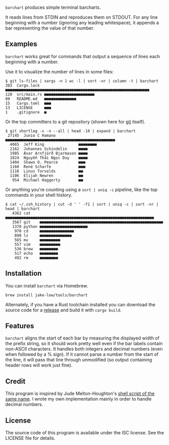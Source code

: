 `barchart` produces simple terminal barcharts.

It reads lines from STDIN and reproduces them on STDOUT. For any line beginning with a number (ignoring any leading whitespace), it appends a bar representing the value of that number.

## Examples

`barchart` works great for commands that output a sequence of lines each beginning with a number.

Use it to visualize the number of lines in some files:

```
$ git ls-files | xargs -n 1 wc -l | sort -nr | column -t | barchart
383  Cargo.lock  ■■■■■■■■■■■■■■■■■■■■■■■■■■■■■■■■■■■■■■■■■■■■■■■■■■■■■■■■■■■■■■■
128  src/main.rs ■■■■■■■■■■■■■■■■■■■■■■
80   README.md   ■■■■■■■■■■■■■■
15   Cargo.toml  ■■■
13   LICENSE     ■■■
1    .gitignore  ■
```

Or the top committers to a git repository (shown here for [git](https://git-scm.com/) itself).

```
$ git shortlog -s -n --all | head -10 | expand | barchart
 27145  Junio C Hamano          ■■■■■■■■■■■■■■■■■■■■■■■■■■■■■■■■■■■■■■■■■■■■■■■■
  4065  Jeff King               ■■■■■■■■
  2162  Johannes Schindelin     ■■■■
  1985  Ævar Arnfjörð Bjarmason ■■■■
  1824  Nguyễn Thái Ngọc Duy    ■■■■
  1404  Shawn O. Pearce         ■■■
  1160  René Scharfe            ■■■
  1118  Linus Torvalds          ■■
  1106  Elijah Newren           ■■
   954  Michael Haggerty        ■■
```

Or anything you're counting using a `sort | uniq -c` pipeline, like the top commands in your shell history.

```
$ cat ~/.zsh_history | cut -d ' ' -f1 | sort | uniq -c | sort -nr | head | barchart
   4362 cat    ■■■■■■■■■■■■■■■■■■■■■■■■■■■■■■■■■■■■■■■■■■■■■■■■■■■■■■■■■■■■■■■■■
   3567 git    ■■■■■■■■■■■■■■■■■■■■■■■■■■■■■■■■■■■■■■■■■■■■■■■■■■■■■■
   1370 python ■■■■■■■■■■■■■■■■■■■■■
    970 cd     ■■■■■■■■■■■■■■■
    898 ls     ■■■■■■■■■■■■■■
    565 mv     ■■■■■■■■■
    557 vim    ■■■■■■■■■
    536 brew   ■■■■■■■■
    517 echo   ■■■■■■■■
    492 rm     ■■■■■■■■
```

## Installation

You can install `barchart` via Homebrew.

```
brew install jake-low/tools/barchart
```

Alternately, if you have a Rust toolchain installed you can download the source code for a [release](https://github.com/jake-low/barchart/releases) and build it with `cargo build`.

## Features

`barchart` aligns the start of each bar by measuring the displayed width of the prefix string, so it should work pretty well even if the bar labels contain non-ASCII characters. It handles both integers and decimal numbers (even when followed by a % sign). If it cannot parse a number from the start of the line, it will pass that line through unmodified (so output containing header rows will work just fine).

## Credit

This program is inspired by Jude Melton-Houghton's [shell script of the same name](https://github.com/TurkeyMcMac/barchart). I wrote my own implementation mainly in order to handle decimal numbers.

## License

The source code of this program is available under the ISC license. See the LICENSE file for details.
